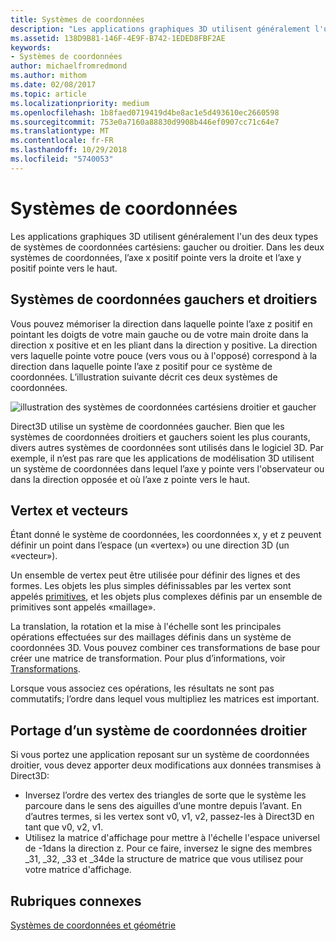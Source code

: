 ```yaml
---
title: Systèmes de coordonnées
description: "Les applications graphiques 3D utilisent généralement l'un des deux types de systèmes de coordonnées cartésiens: gaucher ou droitier. Dans les deux systèmes de coordonnées, l’axe x positif pointe vers la droite et l’axe y positif pointe vers le haut."
ms.assetid: 138D9B81-146F-4E9F-B742-1EDED8FBF2AE
keywords:
- Systèmes de coordonnées
author: michaelfromredmond
ms.author: mithom
ms.date: 02/08/2017
ms.topic: article
ms.localizationpriority: medium
ms.openlocfilehash: 1b8faed0719419d4be8ac1e5d493610ec2660598
ms.sourcegitcommit: 753e0a7160a88830d9908b446ef0907cc71c64e7
ms.translationtype: MT
ms.contentlocale: fr-FR
ms.lasthandoff: 10/29/2018
ms.locfileid: "5740053"
---
```

# <a name="coordinate-systems"></a>Systèmes de coordonnées


Les applications graphiques 3D utilisent généralement l'un des deux types de systèmes de coordonnées cartésiens: gaucher ou droitier. Dans les deux systèmes de coordonnées, l’axe x positif pointe vers la droite et l’axe y positif pointe vers le haut.

## <a name="span-idleftandrighthandedcoordinatesspanspan-idleftandrighthandedcoordinatesspanspan-idleftandrighthandedcoordinatesspanleft-and-right-handed-coordinates"></a><span id="Left_and_right_handed_coordinates"></span><span id="left_and_right_handed_coordinates"></span><span id="LEFT_AND_RIGHT_HANDED_COORDINATES"></span>Systèmes de coordonnées gauchers et droitiers


Vous pouvez mémoriser la direction dans laquelle pointe l’axe z positif en pointant les doigts de votre main gauche ou de votre main droite dans la direction x positive et en les pliant dans la direction y positive. La direction vers laquelle pointe votre pouce (vers vous ou à l'opposé) correspond à la direction dans laquelle pointe l’axe z positif pour ce système de coordonnées. L’illustration suivante décrit ces deux systèmes de coordonnées.

![illustration des systèmes de coordonnées cartésiens droitier et gaucher](images/leftrght.png)

Direct3D utilise un système de coordonnées gaucher. Bien que les systèmes de coordonnées droitiers et gauchers soient les plus courants, divers autres systèmes de coordonnées sont utilisés dans le logiciel 3D. Par exemple, il n’est pas rare que les applications de modélisation 3D utilisent un système de coordonnées dans lequel l’axe y pointe vers l'observateur ou dans la direction opposée et où l’axe z pointe vers le haut.

## <a name="span-idverticesandvectorsspanspan-idverticesandvectorsspanspan-idverticesandvectorsspanvertices-and-vectors"></a><span id="Vertices_and_vectors"></span><span id="vertices_and_vectors"></span><span id="VERTICES_AND_VECTORS"></span>Vertex et vecteurs


Étant donné le système de coordonnées, les coordonnées x, y et z peuvent définir un point dans l’espace (un «vertex») ou une direction 3D (un «vecteur»).

Un ensemble de vertex peut être utilisée pour définir des lignes et des formes. Les objets les plus simples définissables par les vertex sont appelés [primitives](primitives.md), et les objets plus complexes définis par un ensemble de primitives sont appelés «maillage».

La translation, la rotation et la mise à l'échelle sont les principales opérations effectuées sur des maillages définis dans un système de coordonnées 3D. Vous pouvez combiner ces transformations de base pour créer une matrice de transformation. Pour plus d’informations, voir [Transformations](transforms.md).

Lorsque vous associez ces opérations, les résultats ne sont pas commutatifs; l’ordre dans lequel vous multipliez les matrices est important.

## <a name="span-idportingfromaright-handedcoordinatesystemspanspan-idportingfromaright-handedcoordinatesystemspanspan-idportingfromaright-handedcoordinatesystemspanporting-from-a-right-handed-coordinate-system"></a><span id="Porting_from_a_right-handed_coordinate_system"></span><span id="porting_from_a_right-handed_coordinate_system"></span><span id="PORTING_FROM_A_RIGHT-HANDED_COORDINATE_SYSTEM"></span>Portage d’un système de coordonnées droitier


Si vous portez une application reposant sur un système de coordonnées droitier, vous devez apporter deux modifications aux données transmises à Direct3D:

-   Inversez l’ordre des vertex des triangles de sorte que le système les parcoure dans le sens des aiguilles d’une montre depuis l’avant. En d’autres termes, si les vertex sont v0, v1, v2, passez-les à Direct3D en tant que v0, v2, v1.
-   Utilisez la matrice d'affichage pour mettre à l'échelle l'espace universel de -1dans la direction z. Pour ce faire, inversez le signe des membres \_31, \_32, \_33 et \_34de la structure de matrice que vous utilisez pour votre matrice d'affichage.

## <a name="span-idrelated-topicsspanrelated-topics"></a><span id="related-topics"></span>Rubriques connexes


[Systèmes de coordonnées et géométrie](coordinate-systems-and-geometry.md)

 

 




